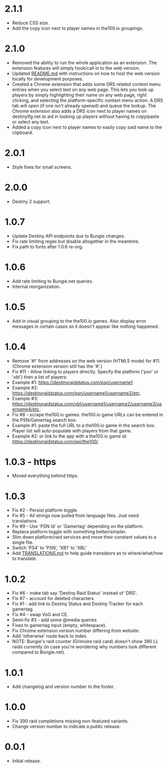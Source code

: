 # 2.1.1

* Reduce CSS size.
* Add the copy icon next to player names in the100.io groupings.

# 2.1.0

* Removed the ability to run the whole application as an extension. The extension features will simply hook/call in to the web version.
* Updated [README.md](https://github.com/Mulchman/DestinyRaidStatus/blob/master/README.md) with instructions on how to host the web version locally for development purposes.
* Created a Chrome extension that adds some DRS related context menu entries when you select text on any web page. This lets you look up players by simply highlighting their name on any web page, right clicking, and selecting the platform-specific context menu action. A DRS tab will open (if one isn't already opened) and queue the lookup. The Chrome extension also adds a DRS icon next to player names on destinylfg.net to aid in looking up players without having to copy/paste or select any text.
* Added a copy icon next to player names to easily copy said name to the clipboard.

# 2.0.1

* Style fixes for small screens.

# 2.0.0

* Destiny 2 support.

# 1.0.7

* Update Destiny API endpoints due to Bungie changes.
* Fix rate limiting regex but disable altogether in the meantime.
* Fix path to fonts after 1.0.6 re-org.

# 1.0.6

* Add rate limiting to Bungie.net queries.
* Internal reorganization.

# 1.0.5

* Add in visual grouping to the the100.io games. Also display error messages in certain cases so it doesn't appear like nothing happened.

# 1.0.4

* Remove '#!' from addresses on the web version (HTML5 mode) for #11. (Chrome extension version still has the '#'.)
* Fix #11 - Allow linking to players directly. Specify the platform ('psn' or 'xbl') then a list of players:
* Example #1: https://destinyraidstatus.com/psn/username1
* Example #2: https://destinyraidstatus.com/psn/username1/username2/etc.
* Example #3: https://destinyraidstatus.com/xbl/username1/username2/username3/username4/etc.
* Fix #8 - scrape the100.io games. the100.io game URLs can be entered in the PSN/Gamertag search box.
* Example #1: paste the full URL to a the100.io game in the search box. Player list will auto-populate with players from that game.
* Example #2: or link to the app with a the100.io game id: https://destinyraidstatus.com/api/the100/<gameId>

# 1.0.3 - https

* Moved everything behind https.

# 1.0.3

* Fix #2 - Persist platform toggle.
* Fix #5 - All strings now pulled from language files. Just need translations.
* Fix #9 - Use 'PSN Id' or 'Gamertag' depending on the platform.
* Replace platform toggle with something better/simpler.
* Slim down platform/raid services and move their constant values to a single file.
* Switch 'PS4' to 'PSN', 'XB1' to 'XBL'
* Add [TRANSLATIONS.md](https://github.com/Mulchman/DestinyRaidStatus/blob/master/TRANSLATIONS.md) to help guide translators as to where/what/how to translate.

# 1.0.2

* Fix #6 - make tab say 'Destiny Raid Status' instead of 'DRS'.
* Fix #7 - account for deleted characters.
* Fix #1 - add link to Destiny Status and Destiny Tracker for each gamertag.
* Fix #4 - swap VoG and CE.
* Semi-fix #3 - add some @media queries
* Fixes to gamertag input (empty, whitespace).
* Fix Chrome extension version number differing from website.
* Add 'otherwise' route back to index.
* NOTE: Bungie's raid counter (Grimoire raid card) doesn't show 390 LL raids currently (in case you're wondering why numbers look different compared to Bungie.net).

# 1.0.1

* Add changelog and version number to the footer.

# 1.0.0

* Fix 390 raid completions missing non-featured variants.
* Change version number to indicate a public release.

# 0.0.1

* Initial release.
